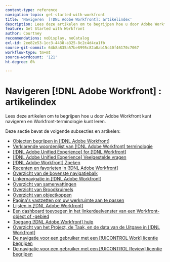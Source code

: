 ```yaml
---
content-type: reference
navigation-topic: get-started-with-workfront
title: 'Navigeren  [!DNL Adobe Workfront]: artikelindex'
description: Lees deze artikelen om te begrijpen hoe u door Adobe Workfront kunt navigeren en Workfront-terminologie kunt leren.
feature: Get Started with Workfront
author: Courtney
recommendations: noDisplay, noCatalog
exl-id: 2ee82e53-1cc3-4438-a325-8c2c4d4ca1fb
source-git-commit: 64b8a835a57be8995c82a0ab15c40f46170c7067
workflow-type: tm+mt
source-wordcount: '121'
ht-degree: 0%

---
```


# Navigeren [!DNL Adobe Workfront] : artikelindex

<!-- Audited: 12/2023 -->

Lees deze artikelen om te begrijpen hoe u door Adobe Workfront kunt navigeren en Workfront-terminologie kunt leren.

Deze sectie bevat de volgende subsecties en artikelen:

* [Objecten begrijpen in  [!DNL Adobe Workfront]](../../workfront-basics/navigate-workfront/workfront-navigation/understand-objects.md)
* [Verklarende woordenlijst van  [!DNL Adobe Workfront]  terminologie](../../workfront-basics/navigate-workfront/workfront-navigation/workfront-terminology-glossary.md)
* [[!DNL Adobe Unified Experience] for  [!DNL Workfront]](/help/quicksilver/workfront-basics/navigate-workfront/workfront-navigation/adobe-unified-experience.md)
* [[!DNL Adobe Unified Experience] Veelgestelde vragen](/help/quicksilver/workfront-basics/navigate-workfront/workfront-navigation/unified-experience-faq.md)
* [[!DNL Adobe Workfront] Zoeken](../../workfront-basics/navigate-workfront/search/search.md)
* [Recenten en favorieten in  [!DNL Adobe Workfront]](../../workfront-basics/navigate-workfront/recent-and-favorites/recent-and-favorites.md)
* [Overzicht van de bovenste navigatiebalk](../../workfront-basics/the-new-workfront-experience/global-navigation-overview.md)
* [Linkernavigatie in  [!DNL Adobe Workfront]](../../workfront-basics/the-new-workfront-experience/simplified-left-navigation.md)
* [Overzicht van samenvattingen](../../workfront-basics/the-new-workfront-experience/summary-overview.md)
* [Overzicht van Broodkruimels](../../workfront-basics/the-new-workfront-experience/breadcrumb-overview.md)
* [Overzicht van objectkoppen](../../workfront-basics/the-new-workfront-experience/new-object-headers.md)
* [Pagina&#39;s vastzetten om uw werkruimte aan te passen](../../workfront-basics/the-new-workfront-experience/pin-pages.md)
* [Lijsten in  [!DNL Adobe Workfront]](../../workfront-basics/navigate-workfront/use-lists/lists.md)
* [Een dashboard toevoegen in het linkerdeelvenster van een Workfront-object of -gebied](/help/quicksilver/workfront-basics/manage-your-account-and-profile/configuring-your-user-profile/create-custom-tabs.md)
* [Toegang  [!DNL Adobe Workfront]  hulp](../../workfront-basics/navigate-workfront/workfront-navigation/access-workfront-help.md)
* [Overzicht van het Project, de Taak, en de data van de Uitgave in  [!DNL Workfront]](../../workfront-basics/navigate-workfront/workfront-navigation/definitions-pti-dates.md)
* [De navigatie voor een gebruiker met een [!UICONTROL Work] licentie begrijpen](../../workfront-basics/navigate-workfront/workfront-navigation/worker-global-navigation-bar.md)
* [De navigatie voor een gebruiker met een [!UICONTROL Review] licentie begrijpen](../../workfront-basics/navigate-workfront/workfront-navigation/reviewer-global-navigation-bar.md)
